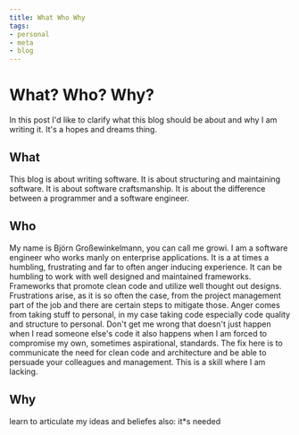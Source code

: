 ```yaml
---
title: What Who Why
tags:
- personal
- meta
- blog
---
```

# What? Who? Why?
In this post I'd like to clarify what this blog should be about and why I am writing it. It's a hopes and dreams thing.

## What
This blog is about writing software. It is about structuring and maintaining software. It is about software craftsmanship. It is about the difference between a programmer and a software engineer.

## Who 
My name is Björn Großewinkelmann, you can call me growi. I am a software engineer who works manly on enterprise applications. It is a at times a humbling, frustrating and far to often anger inducing experience. 
It can be humbling to work with well designed and maintained frameworks. Frameworks that promote clean code and utilize well thought out designs.
Frustrations arise, as it is so often the case, from the project management part of the job and there are certain steps to mitigate those. 
Anger comes from taking stuff to personal, in my case taking code especially code quality and structure to personal. Don't get me wrong that doesn't just happen when I read someone else's code it also happens when I am forced to compromise my own, sometimes aspirational, standards. The fix here is to communicate the need for clean code and architecture and be able to persuade your colleagues and management. This is a skill where I am lacking.

## Why

learn to articulate my ideas and beliefes
also: it*s needed
<!--stackedit_data:
eyJoaXN0b3J5IjpbMTk4MzgzNTQyNSwtMjAwOTI5NzAzNywtMT
U4NDk2MTE0NywtNDQ0Njk5OTE0LDE0ODE2ODkxMDMsLTYxMDM3
MzQ3OCwtMTA5OTg0MzkyLC01NTEyNTIwMjAsMTk2MzY1MzE5NC
wxMjUxMTQxNDY3LDExMDE0NDUxMzQsLTE2ODk1ODQ0OTcsLTE3
Mzc3MTI3NTEsLTU3NDY1MzY4LDE5MzY3NTU0NDksLTUwMDQ3ND
IzNl19
-->